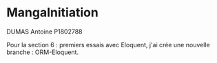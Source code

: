 # MangaInitiation

DUMAS Antoine P1802788

Pour la section 6 : premiers essais avec Eloquent, j'ai crée une nouvelle branche : ORM-Eloquent.